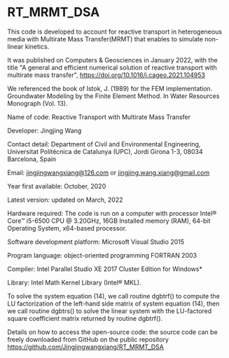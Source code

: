 # RT_MRMT_DSA

This code is developed to account for reactive transport in heterogeneous media with Multirate Mass Transfer(MRMT) that enables to simulate non-linear kinetics.

It was published on Computers & Geosciences in January 2022, with the title "A general and efficient numerical solution of reactive transport with multirate mass transfer", https://doi.org/10.1016/j.cageo.2021.104953 

We referenced the book of Istok, J. (1989) for the FEM implementation. 
Groundwater Modeling by the Finite Element Method. In Water Resources Monograph (Vol. 13).

Name of code: Reactive Transport with Multirate Mass Transfer 

Developer: Jingjing Wang 

Contact detail: Department of Civil and Environmental Engineering, Universitat Politécnica de Catalunya (UPC), Jordi Girona 1-3, 08034 Barcelona, Spain 

Email: jingjingwangxiang@126.com or jingjing.wang.xiang@gmail.com 

Year first available: October, 2020 

Latest version: updated on March, 2022 

Hardware required: The code is run on a computer with processor Intel® Core™ i5-6500 CPU @ 3.20GHz, 16GB Installed memory (RAM), 64-bit Operating System, x64-based processor. 

Software development platform: Microsoft Visual Studio 2015 

Program language: object-oriented programming FORTRAN 2003 

Compiler: Intel Parallel Studio XE 2017 Cluster Edition for Windows* 

Library: Intel Math Kernel Library (Intel® MKL). 

To solve the system equation (14), we call routine dgbtrf() to compute the LU factorization of the left-hand side matrix of system equation (14), then we call routine dgbtrs() to solve the linear system with the LU-factored square coefficient matrix returned by routine dgbtrf(). 

Details on how to access the open-source code: the source code can be freely downloaded from GitHub on the public repository https://github.com/Jingjingwangxiang/RT_MRMT_DSA
